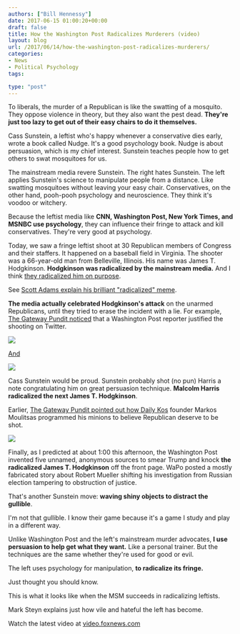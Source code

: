 ```yaml
---
authors: ["Bill Hennessy"]
date: 2017-06-15 01:00:20+00:00
draft: false
title: How the Washington Post Radicalizes Murderers (video)
layout: blog
url: /2017/06/14/how-the-washington-post-radicalizes-murderers/
categories:
- News
- Political Psychology
tags:

type: "post"
---
```


To liberals, the murder of a Republican is like the swatting of a mosquito. They oppose violence in theory, but they also want the pest dead. **They're just too lazy to get out of their easy chairs to do it themselves.**

Cass Sunstein, a leftist who's happy whenever a conservative dies early, wrote a book called Nudge. It's a good psychology book. Nudge is about persuasion, which is my chief interest. Sunstein teaches people how to get others to swat mosquitoes for us.

The mainstream media revere Sunstein. The right hates Sunstein. The left applies Sunstein's science to manipulate people from a distance. Like swatting mosquitoes without leaving your easy chair. Conservatives, on the other hand, pooh-pooh psychology and neuroscience. They think it's voodoo or witchery.

Because the leftist media like **CNN, Washington Post, New York Times, and MSNBC use psychology**, they can influence their fringe to attack and kill conservatives. They're very good at psychology.

Today, we saw a fringe leftist shoot at 30 Republican members of Congress and their staffers. It happened on a baseball field in Virginia. The shooter was a 66-year-old man from Belleville, Illinois. His name was James T. Hodgkinson. **Hodgkinson was radicalized by the mainstream media.** And I think [they radicalized him on purpose](https://www.foxnews.com/us/2017/06/14/scalise-shooter-dead-gunman-idd-as-trump-hating-building-inspector-from-illinois.html).

See [Scott Adams explain his brilliant "radicalized" meme](https://www.pscp.tv/ScottAdamsSays/1RDGlZqrLyDxL?t=0).

**The media actually celebrated Hodgkinson's attack** on the unarmed Republicans, until they tried to erase the incident with a lie. For example, [The Gateway Pundit noticed](https://www.thegatewaypundit.com/2017/06/writer-wapo-attempts-justify-shooting-elected-representatives-radicalleft/) that a Washington Post reporter justified the shooting on Twitter.

![](https://hennessysview.com/wp-content/uploads/2017/06/Screenshot-2017-06-14-19.28.39.png)




[And](https://www.thegatewaypundit.com/2017/06/writer-wapo-attempts-justify-shooting-elected-representatives-radicalleft/)

![](https://hennessysview.com/wp-content/uploads/2017/06/Screenshot-2017-06-14-19.30.23.png)


Cass Sunstein would be proud. Sunstein probably shot (no pun) Harris a note congratulating him on great persuasion technique. **Malcolm Harris radicalized the next James T. Hodgkinson**.

Earlier, [The Gateway Pundit pointed out how Daily Kos](https://www.thegatewaypundit.com/2017/06/founder-left-wing-vox-congressman-shot-republicans-getting-want/) founder Markos Moulitsas programmed his minions to believe Republican deserve to be shot.

![](https://hennessysview.com/wp-content/uploads/2017/06/Screenshot-2017-06-14-19.33.14.png)


Finally, as I predicted at about 1:00 this afternoon, the Washington Post invented five unnamed, anonymous sources to smear Trump and knock **the radicalized James T. Hodgkinson** off the front page. WaPo posted a mostly fabricated story about Robert Mueller shifting his investigation from Russian election tampering to obstruction of justice.

That's another Sunstein move: **waving shiny objects to distract the gullible**.

I'm not that gullible. I know their game because it's a game I study and play in a different way.

Unlike Washington Post and the left's mainstream murder advocates, **I use persuasion to help get what they want.** Like a personal trainer. But the techniques are the same whether they're used for good or evil.

The left uses psychology for manipulation, **to radicalize its fringe.**

Just thought you should know.

This is what it looks like when the MSM succeeds in radicalizing leftists.



Mark Steyn explains just how vile and hateful the left has become.

Watch the latest video at [video.foxnews.com](//video.foxnews.com)
